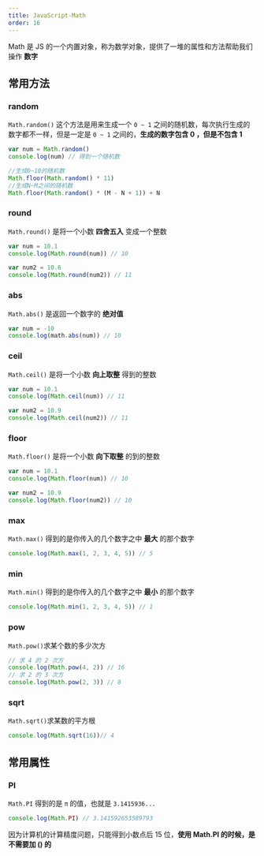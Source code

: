 ```yaml
---
title: JavaScript-Math
order: 16
---
```


Math 是 JS 的一个内置对象，称为数学对象，提供了一堆的属性和方法帮助我们操作 **数字**

## 常用方法

### random

`Math.random()` 这个方法是用来生成一个 `0 ~ 1` 之间的随机数，每次执行生成的数字都不一样，但是一定是 `0 ~ 1` 之间的，**生成的数字包含 0 ，但是不包含 1**

```javascript
var num = Math.random()
console.log(num) // 得到一个随机数
```

```js
//生成0~10的随机数
Math.floor(Math.random() * 11)
//生成N~M之间的随机数
Math.floor(Math.random() * (M - N + 1)) + N
```

### round

`Math.round()` 是将一个小数 **四舍五入** 变成一个整数

```javascript
var num = 10.1
console.log(Math.round(num)) // 10

var num2 = 10.6
console.log(Math.round(num2)) // 11
```

### abs

`Math.abs()` 是返回一个数字的 **绝对值**

```javascript
var num = -10
console.log(math.abs(num)) // 10
```

### ceil

`Math.ceil()` 是将一个小数 **向上取整** 得到的整数

```javascript
var num = 10.1
console.log(Math.ceil(num)) // 11

var num2 = 10.9
console.log(Math.ceil(num2)) // 11
```

### floor

`Math.floor()` 是将一个小数 **向下取整** 的到的整数

```javascript
var num = 10.1
console.log(Math.floor(num)) // 10

var num2 = 10.9
console.log(Math.floor(num2)) // 10
```

### max

`Math.max()` 得到的是你传入的几个数字之中 **最大** 的那个数字

```javascript
console.log(Math.max(1, 2, 3, 4, 5)) // 5
```

### min

`Math.min()` 得到的是你传入的几个数字之中 **最小** 的那个数字

```javascript
console.log(Math.min(1, 2, 3, 4, 5)) // 1
```

### pow

`Math.pow()`求某个数的多少次方

```js
// 求 4 的 2 次方
console.log(Math.pow(4, 2)) // 16
// 求 2 的 3 次方
console.log(Math.pow(2, 3)) // 8
```

### sqrt

`Math.sqrt()`求某数的平方根

```js
console.log(Math.sqrt(16))// 4
```

## 常用属性

### PI

`Math.PI` 得到的是 `π` 的值，也就是 `3.1415936...`

```javascript
console.log(Math.PI) // 3.141592653589793
```

因为计算机的计算精度问题，只能得到小数点后 15 位，**使用 Math.PI 的时候，是不需要加 () 的**